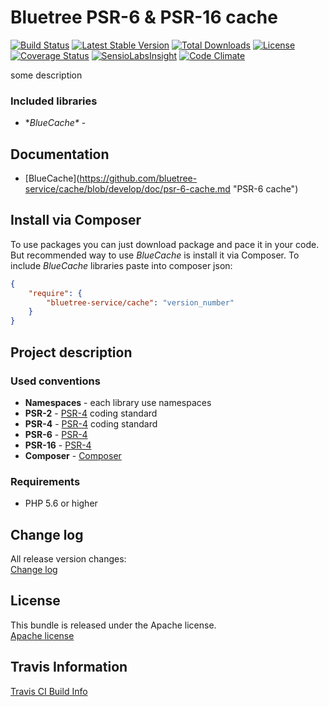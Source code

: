 Bluetree PSR-6 & PSR-16 cache
=============================

[![Build Status](https://travis-ci.org/bluetree-service/cache.svg)](https://travis-ci.org/bluetree-service/cache)
[![Latest Stable Version](https://poser.pugx.org/bluetree-service/cache/v/stable.svg)](https://packagist.org/packages/bluetree-service/cache)
[![Total Downloads](https://poser.pugx.org/bluetree-service/cache/downloads.svg)](https://packagist.org/packages/bluetree-service/cache)
[![License](https://poser.pugx.org/bluetree-service/cache/license.svg)](https://packagist.org/packages/bluetree-service/cache)
[![Coverage Status](https://coveralls.io/repos/bluetree-service/cache/badge.svg)](https://coveralls.io/r/bluetree-service/cache)
[![SensioLabsInsight](https://insight.sensiolabs.com/projects/e9b6307b-4407-4fbe-8e40-233a3ec7f352/mini.png)](https://insight.sensiolabs.com/projects/e9b6307b-4407-4fbe-8e40-233a3ec7f352)
[![Code Climate](https://codeclimate.com/github/bluetree-service/cache/badges/gpa.svg)](https://codeclimate.com/github/bluetree-service/cache)

some description

### Included libraries
* **BlueCache\** - 

Documentation
--------------
* [BlueCache\](https://github.com/bluetree-service/cache/blob/develop/doc/psr-6-cache.md "PSR-6 cache")


Install via Composer
--------------
To use packages you can just download package and pace it in your code. But recommended
way to use _BlueCache_ is install it via Composer. To include _BlueCache_
libraries paste into composer json:

```json
{
    "require": {
        "bluetree-service/cache": "version_number"
    }
}
```

Project description
--------------

### Used conventions

* **Namespaces** - each library use namespaces
* **PSR-2** - [PSR-4](http://www.php-fig.org/psr/psr-4/) coding standard
* **PSR-4** - [PSR-4](http://www.php-fig.org/psr/psr-4/) coding standard
* **PSR-6** - [PSR-4](http://www.php-fig.org/psr/psr-6/) 
* **PSR-16** - [PSR-4](http://www.php-fig.org/psr/psr-16/)
* **Composer** - [Composer](https://getcomposer.org/) 

### Requirements

* PHP 5.6 or higher

Change log
--------------
All release version changes:  
[Change log](https://github.com/bluetree-service/cache/blob/develop/doc/changelog.md "Change log")

License
--------------
This bundle is released under the Apache license.  
[Apache license](https://github.com/bluetree-service/cache/LICENSE "Apache license")

Travis Information
--------------
[Travis CI Build Info](https://travis-ci.org/bluetree-service/cache)
